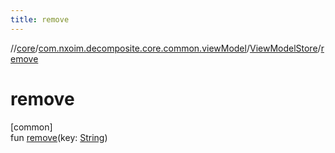 ```yaml
---
title: remove
---
```

//[core](../../../index.html)/[com.nxoim.decomposite.core.common.viewModel](../index.html)/[ViewModelStore](index.html)/[remove](remove.html)



# remove



[common]\
fun [remove](remove.html)(key: [String](https://kotlinlang.org/api/latest/jvm/stdlib/kotlin/-string/index.html))




